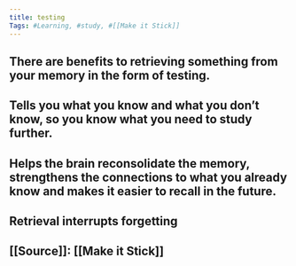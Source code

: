```yaml
---
title: testing
Tags: #Learning, #study, #[[Make it Stick]]
---
```


## There are benefits to retrieving something from your memory in the form of testing.
## Tells you what you know and what you don’t know, so you know what you need to study further.
## Helps the brain reconsolidate the memory, strengthens the connections to what you already know and makes it easier to recall in the future.
## Retrieval interrupts forgetting
## [[Source]]: [[Make it Stick]]
